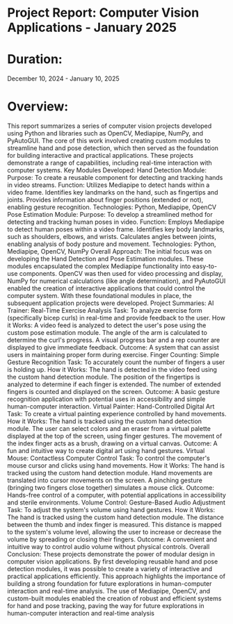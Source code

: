 # Project Report: Computer Vision Applications - January 2025
# Duration: 
December 10, 2024 - January 10, 2025
# Overview:
This report summarizes a series of computer vision projects developed using Python and libraries such as OpenCV, Mediapipe, NumPy, and PyAutoGUI. The core of this work involved creating custom modules to streamline hand and pose detection, which then served as the foundation for building interactive and practical applications. These projects demonstrate a range of capabilities, including real-time interaction with computer systems.
Key Modules Developed:
Hand Detection Module:
Purpose: To create a reusable component for detecting and tracking hands in video streams.
Function:
Utilizes Mediapipe to detect hands within a video frame.
Identifies key landmarks on the hand, such as fingertips and joints.
Provides information about finger positions (extended or not), enabling gesture recognition.
Technologies: Python, Mediapipe, OpenCV
Pose Estimation Module:
Purpose: To develop a streamlined method for detecting and tracking human poses in video.
Function:
Employs Mediapipe to detect human poses within a video frame.
Identifies key body landmarks, such as shoulders, elbows, and wrists.
Calculates angles between joints, enabling analysis of body posture and movement.
Technologies: Python, Mediapipe, OpenCV, NumPy
Overall Approach:
The initial focus was on developing the Hand Detection and Pose Estimation modules. These modules encapsulated the complex Mediapipe functionality into easy-to-use components. OpenCV was then used for video processing and display, NumPy for numerical calculations (like angle determination), and PyAutoGUI enabled the creation of interactive applications that could control the computer system. With these foundational modules in place, the subsequent application projects were developed.
Project Summaries:
AI Trainer: Real-Time Exercise Analysis
Task: To analyze exercise form (specifically bicep curls) in real-time and provide feedback to the user.
How it Works:
A video feed is analyzed to detect the user's pose using the custom pose estimation module.
The angle of the arm is calculated to determine the curl's progress.
A visual progress bar and a rep counter are displayed to give immediate feedback.
Outcome: A system that can assist users in maintaining proper form during exercise.
Finger Counting: Simple Gesture Recognition
Task: To accurately count the number of fingers a user is holding up.
How it Works:
The hand is detected in the video feed using the custom hand detection module.
The position of the fingertips is analyzed to determine if each finger is extended.
The number of extended fingers is counted and displayed on the screen.
Outcome: A basic gesture recognition application with potential uses in accessibility and simple human-computer interaction.
Virtual Painter: Hand-Controlled Digital Art
Task: To create a virtual painting experience controlled by hand movements.
How it Works:
The hand is tracked using the custom hand detection module.
The user can select colors and an eraser from a virtual palette displayed at the top of the screen, using finger gestures.
The movement of the index finger acts as a brush, drawing on a virtual canvas.
Outcome: A fun and intuitive way to create digital art using hand gestures.
Virtual Mouse: Contactless Computer Control
Task: To control the computer's mouse cursor and clicks using hand movements.
How it Works:
The hand is tracked using the custom hand detection module.
Hand movements are translated into cursor movements on the screen.
A pinching gesture (bringing two fingers close together) simulates a mouse click.
Outcome: Hands-free control of a computer, with potential applications in accessibility and sterile environments.
Volume Control: Gesture-Based Audio Adjustment
Task: To adjust the system's volume using hand gestures.
How it Works:
The hand is tracked using the custom hand detection module.
The distance between the thumb and index finger is measured.
This distance is mapped to the system's volume level, allowing the user to increase or decrease the volume by spreading or closing their fingers.
Outcome: A convenient and intuitive way to control audio volume without physical controls.
Overall Conclusion:
These projects demonstrate the power of modular design in computer vision applications. By first developing reusable hand and pose detection modules, it was possible to create a variety of interactive and practical applications efficiently. This approach highlights the importance of building a strong foundation for future explorations in human-computer interaction and real-time analysis. The use of Mediapipe, OpenCV, and custom-built modules enabled the creation of robust and efficient systems for hand and pose tracking, paving the way for future explorations in human-computer interaction and real-time analysis
